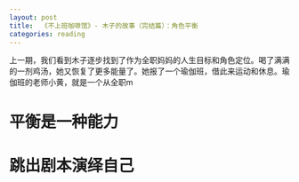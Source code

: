 ```yaml
---
layout: post
title:  《不上班咖啡馆》- 木子的故事（完结篇）：角色平衡
categories: reading
---
```


上一期，我们看到木子逐步找到了作为全职妈妈的人生目标和角色定位。喝了满满的一剂鸡汤，她又恢复了更多能量了。她报了一个瑜伽班，借此来运动和休息。瑜伽班的老师小黄，就是一个从全职m

# 平衡是一种能力


# 跳出剧本演绎自己
<!--stackedit_data:
eyJoaXN0b3J5IjpbLTEwODI3MzMwNjEsOTA2NDUxODddfQ==
-->